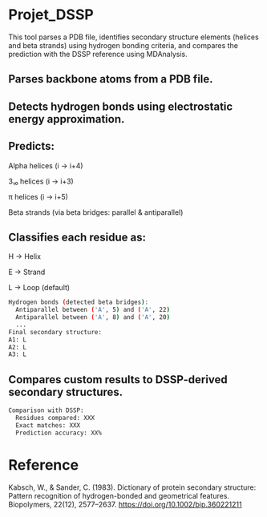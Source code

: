 # Projet_DSSP

This tool parses a PDB file, identifies secondary structure elements (helices and beta strands) using hydrogen bonding criteria, and compares the prediction with the DSSP reference using MDAnalysis.


## Parses backbone atoms from a PDB file.

## Detects hydrogen bonds using electrostatic energy approximation.

## Predicts:

Alpha helices (i → i+4)

3₁₀ helices (i → i+3)

π helices (i → i+5)

Beta strands (via beta bridges: parallel & antiparallel)

## Classifies each residue as:

H → Helix

E → Strand

L → Loop (default)

```bash
Hydrogen bonds (detected beta bridges):
  Antiparallel between ('A', 5) and ('A', 22)
  Antiparallel between ('A', 8) and ('A', 20)
  ...
Final secondary structure:
A1: L
A2: L
A3: L
```

## Compares custom results to DSSP-derived secondary structures.

```bash
Comparison with DSSP:
  Residues compared: XXX
  Exact matches: XXX
  Prediction accuracy: XX%
```

# Reference
Kabsch, W., & Sander, C. (1983). Dictionary of protein secondary structure: Pattern recognition of hydrogen-bonded and geometrical features. Biopolymers, 22(12), 2577–2637. https://doi.org/10.1002/bip.360221211